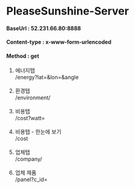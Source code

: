 # PleaseSunshine-Server

#### BaseUrl : 52.231.66.80:8888
#### Content-type : x-www-form-urlencoded
#### Method : get

1. 에너지탭 </br>
/energy?lat=&lon=&angle </br></br>
2. 환경탭 </br>
/environment/ </br></br>
3. 비용탭 </br>
/cost?watt=	</br></br>
4. 비용탭 - 한눈에 보기 </br>
/cost	</br></br>
5. 업체탭</br>
/company/	</br></br>
6. 업체 제품 </br>
/panel?c_id= </br></br>
